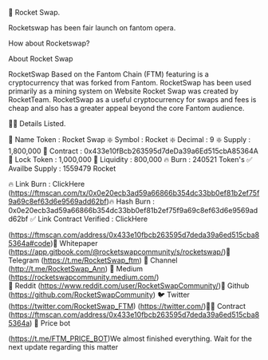 🚀 Rocket Swap. 

Rocketswap has been fair launch on fantom opera.

How about Rocketswap?

About Rocket Swap 

RocketSwap Based on the Fantom Chain (FTM)  featuring  is a cryptocurrency that was forked from Fantom. RocketSwap has been used primarily as a mining system on Website Rocket Swap was created by RocketTeam. RocketSwap as a useful cryptocurrency for swaps and fees is cheap and also has a greater appeal beyond the core Fantom audience.

👨‍💻 Details Listed.

🚀 Name Token : Rocket Swap 
❇️ Symbol : Rocket 
❇️ Decimal : 9 
❇️ Supply : 1,800,000
🔑 Contract : 0x433e10fBcb263595d7deDa39a6Ed515cbA85364A
🔐 Lock Token : 1,000,000
🔋 Liquidity : 800,000
🔥 Burn : 240521 Token's
✅ Availbe Supply : 1559479 Rocket

🔥 Link Burn : ClickHere
 (https://ftmscan.com/tx/0x0e20ecb3ad59a66866b354dc33bb0ef81b2ef75f9a69c8ef63d6e9569add62bf)🔥 Hash Burn : 0x0e20ecb3ad59a66866b354dc33bb0ef81b2ef75f9a69c8ef63d6e9569add62bf
✅ Link Contract Verified : ClickHere

 (https://ftmscan.com/address/0x433e10fbcb263595d7deda39a6ed515cba85364a#code)📃 Whitepaper
 (https://app.gitbook.com/@rocketswapcommunity/s/rocketswap/)👤 Telegram (https://t.me/RocketSwap_ftm) 
📣 Channel (http://t.me/RocketSwap_Ann) 
📓 Medium (https://rocketswapcommunity.medium.com/)  
🤖 Reddit
 (https://www.reddit.com/user/RocketSwapCommunity/)🐙 Github (https://github.com/RocketSwapCommunity) 
🐦 Twitter (https://twitter.com/RocketSwap_FTM)
 (https://twitter.com/)👨‍💻 Contract (https://ftmscan.com/address/0x433e10fbcb263595d7deda39a6ed515cba85364a) 
🐳 Price bot

 (https://t.me/FTM_PRICE_BOT)We almost finished everything. Wait for the next update regarding this matter
